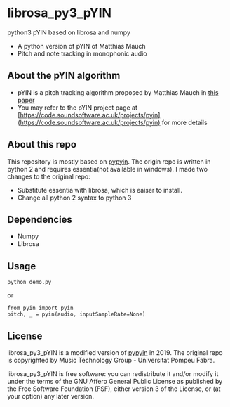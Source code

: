 # librosa_py3_pYIN
python3 pYIN based on librosa and numpy 

- A python version of pYIN of Matthias Mauch  
- Pitch and note tracking in monophonic audio

## About the pYIN algorithm 
- pYIN is a pitch tracking algorithm proposed by Matthias Mauch in [this paper](https://www.eecs.qmul.ac.uk/~simond/pub/2014/MauchDixon-PYIN-ICASSP2014.pdf)
- You may refer to the pYIN project page at [https://code.soundsoftware.ac.uk/projects/pyin](https://code.soundsoftware.ac.uk/projects/pyin) for more details

## About this repo
This repository is mostly based on [pypyin](https://github.com/ronggong/pypYIN). The origin repo is written in python 2 and requires essentia(not available in windows). I made two changes to the original repo:
- Substitute essentia with librosa, which is eaiser to install.
- Change all python 2 syntax to python 3

## Dependencies
- Numpy  
- Librosa

## Usage
```
python demo.py
```
or
```
from pyin import pyin
pitch, _ = pyin(audio, inputSampleRate=None)
```

## License
librosa_py3_pYIN is a modified version of [pypyin](https://github.com/ronggong/pypYIN) in 2019. The original repo is copyrighted by Music Technology Group - Universitat Pompeu Fabra. 

librosa_py3_pYIN is free software: you can redistribute it and/or modify it under the terms of the GNU Affero General Public License as published by the Free Software Foundation (FSF), either version 3 of the License, or (at your option) any later version.

